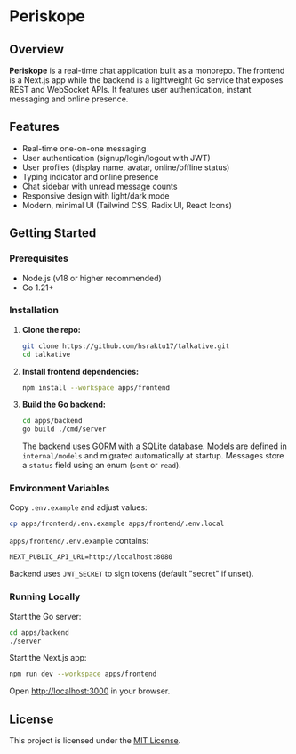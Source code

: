 # Periskope

## Overview

**Periskope** is a real-time chat application built as a monorepo. The frontend is a Next.js app while the backend is a lightweight Go service that exposes REST and WebSocket APIs. It features user authentication, instant messaging and online presence.

## Features

* Real-time one-on-one messaging
* User authentication (signup/login/logout with JWT)
* User profiles (display name, avatar, online/offline status)
* Typing indicator and online presence
* Chat sidebar with unread message counts
* Responsive design with light/dark mode
* Modern, minimal UI (Tailwind CSS, Radix UI, React Icons)

## Getting Started

### Prerequisites

* Node.js (v18 or higher recommended)
* Go 1.21+

### Installation

1. **Clone the repo:**

   ```bash
   git clone https://github.com/hsraktu17/talkative.git
   cd talkative
   ```

2. **Install frontend dependencies:**

   ```bash
   npm install --workspace apps/frontend
   ```

3. **Build the Go backend:**

   ```bash
   cd apps/backend
   go build ./cmd/server
   ```

   The backend uses [GORM](https://gorm.io) with a SQLite database. Models are
   defined in `internal/models` and migrated automatically at startup. Messages
   store a `status` field using an enum (`sent` or `read`).

### Environment Variables

Copy `.env.example` and adjust values:

```bash
cp apps/frontend/.env.example apps/frontend/.env.local
```

`apps/frontend/.env.example` contains:

```
NEXT_PUBLIC_API_URL=http://localhost:8080
```

Backend uses `JWT_SECRET` to sign tokens (default "secret" if unset).

### Running Locally

Start the Go server:

```bash
cd apps/backend
./server
```

Start the Next.js app:

```bash
npm run dev --workspace apps/frontend
```

Open <http://localhost:3000> in your browser.

## License

This project is licensed under the [MIT License](LICENSE).

